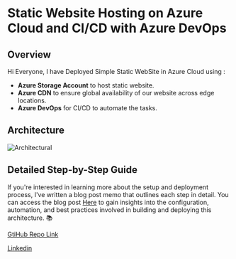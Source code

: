 # Static Website Hosting on Azure Cloud and CI/CD with Azure DevOps
## Overview
Hi Everyone, I have Deployed Simple Static WebSite in Azure Cloud using : 
- __Azure Storage Account__ to host static website.
- __Azure CDN__ to ensure global availability of our website across edge locations.
- __Azure DevOps__ for CI/CD to automate the tasks.

## Architecture
![Architectural](https://github.com/thakurnishu/10_Weeks_Of_CloudOps/assets/90508814/50f4dd7f-0c2d-4691-adaf-0b9442636671)

## Detailed Step-by-Step Guide
If you're interested in learning more about the setup and deployment process, I've written a blog post memo that outlines each step in detail. You can access the blog post [Here](https://nishantsingh.hashnode.dev/10weeksofcloudops-firstweek) to gain insights into the configuration, automation, and best practices involved in building and deploying this architecture. 📚

[GtiHub Repo Link](https://github.com/thakurnishu/10_Weeks_Of_CloudOps/tree/week1)

[Linkedin](https://linkedin.com/in/contact-nishant-singh)
